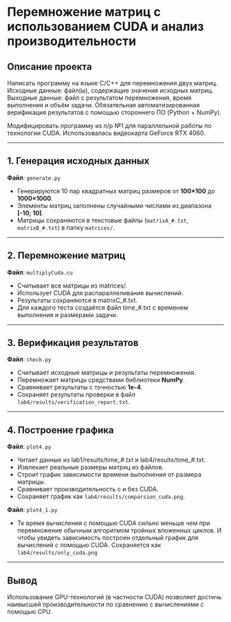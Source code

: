 # Перемножение матриц с использованием CUDA и анализ производительности

## Описание проекта
Написать программу на языке C/C++ для перемножения двух матриц.
Исходные данные: файл(ы), содержащие значения исходных матриц.
Выходные данные: файл с результатом перемножения, время выполнения и объём задачи.
Обязательная автоматизированная верификация результатов с помощью стороннего ПО (Python + NumPy).

Модифицировать программу из л/р №1 для параллельной работы по технологии CUDA. 
Использовалась видеокарта GeForce RTX 4060.

---

## 1. Генерация исходных данных

**Файл**: `generate.py`

- Генерируются 10 пар квадратных матриц размеров от **100×100** до **1000×1000**.
- Элементы матриц заполнены случайными числами из диапазона **[-10; 10]**.
- Матрицы сохраняются в текстовые файлы (`matrixA_#.txt`, `matrixB_#.txt`) в папку `matrices/`.

---

## 2. Перемножение матриц

**Файл**: `multiplyCuda.cu`

- Считывает все матрицы из matrices/.
- Использует CUDA для распараллеливания вычислений.
- Результаты сохраняются в matrixC_#.txt.
- Для каждого теста создаётся файл time_#.txt с временем выполнения и размерами задачи.

---

## 3. Верификация результатов

**Файл**: `check.py`

- Считывает исходные матрицы и результаты перемножения.
- Перемножает матрицы средствами библиотеки **NumPy**.
- Сравнивает результаты с точностью **1e-4**.
- Сохраняет результаты проверки в файл `lab4/results/verification_report.txt`.

---

## 4. Построение графика

**Файл**: `plot4.py`

- Читает данные из lab1/results/time_#.txt и lab4/results/time_#.txt.
- Извлекает реальные размеры матриц из файлов.
- Строит график зависимости времени выполнения от размера матрицы.
- Сравнивает производительность с и без CUDA.
- Сохраняет график как `lab4/results/comparsion_cuda.png`.

**Файл**: `plot4_1.py`
- Тк время вычисления с помощью CUDA сильно меньше чем при перемножение обычным алгоритмом тройных вложенных циклов. И чтобы увидеть зависимость построен отдельный график для вычислений с помощью CUDA. Сохраняется как `lab4/results/only_cuda.png`
---

## Вывод

Использование GPU-технологий (в частности CUDA) позволяет достичь наивысшей производительности по сравнению с вычислениями с помощью CPU.




